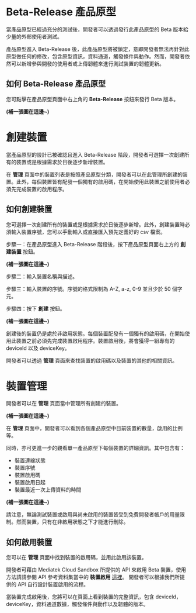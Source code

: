 # Beta-Release 產品原型
當產品原型已經過充分的測試後，開發者可以透過發行此產品原型的 Beta 版本給少量的外部使用者測試。

產品原型進入 Beta-Release 後，此產品原型將被鎖定，意即開發者無法再針對此原型做任何的修改，包含原型資訊，資料通道，觸發條件與動作。然而，開發者依然可以新增參與開發的使用者或上傳韌體來進行測試裝置的韌體更新。


## 如何 Beta-Release 產品原型
您可點擊在產品原型頁面中右上角的 **Beta-Release** 按鈕來發行 Beta 版本。

**(補一張圖在這邊~)**

# 創建裝置
當產品原型的設計已被確認且進入 Beta-Release 階段，開發者可選擇一次創建所有的裝置或是根據需求於日後逐步新增裝置。

在 **管理** 頁面中的裝置列表是按照產品原型分類，開發者可以在此管理所創建的裝置。此外，每個裝置皆有配發一個獨有的啟用碼，在開始使用此裝置之前使用者必須先完成裝置的啟用程序。

## 如何創建裝置
您可選擇一次創建所有的裝置或是根據需求於日後逐步新增。此外，創建裝置時必須輸入裝置序號，您可以手動輸入或直接匯入預先定義好的 csv 檔案。

步驟一：在產品原型進入 Beta-Release 階段後，按下產品原型頁面右上方的 **創建裝置** 按鈕。

**(補一張圖在這邊~)**

步驟二：輸入裝置名稱與描述。

步驟三：輸入裝置的序號。序號的格式限制為 A-Z, a-z, 0-9 並且少於 50 個字元。

步驟四：按下 **創建** 按鈕。

**(補一張圖在這邊~)**

創建後的裝置仍是處於非啟用狀態。每個裝置配發有一個獨有的啟用碼，在開始使用此裝置之前必須先完成裝置啟用程序。裝置啟用後，將會獲得一組專有的 deviceId 以及 deviceKey。

開發者可以透過 **管理** 頁面來查找裝置的啟用碼以及裝置的其他的相關資訊。

# 裝置管理
開發者可以在 **管理** 頁面當中管理所有創建的裝置。

**(補一張圖在這邊~)**

在 **管理** 頁面中，開發者可以看到各個產品原型中目前裝置的數量，啟用的比例等。

同時，亦可更進一步的觀看單一產品原型下每個裝置的詳細資訊。其中包含有：

* 裝置連線狀態
* 裝置序號
* 裝置啟用碼
* 裝置啟用日起
* 裝置最近一次上傳資料的時間

**(補一張圖在這邊~)**

請注意，無論測試裝置或啟用與尚未啟用的裝置皆受到免費開發者帳戶的用量限制。然而裝置，只有在非啟用狀態之下才能進行刪除。

## 如何啟用裝置

您可以在 **管理** 頁面中找到裝置的啟用碼，並用此啟用該裝置。

開發者可藉由 Mediatek Cloud Sandbox 所提供的 API 來啟用 Beta 裝置，使用方法請請參閱 API 參考資料集當中的 **裝置啟用** [這裡](../api_references/)。
開發者可以根據我們所提供的 API 自行設計裝置啟用的流程。

當裝置完成啟用後，您將可以在頁面上看到裝置的完整資訊，包含 deviceId， deviceKey，資料通道數據，觸發條件與動作以及韌體的版本。